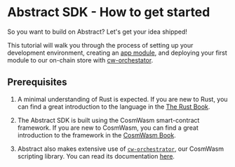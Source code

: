 # Abstract SDK - How to get started

So you want to build on Abstract? Let's get your idea shipped!

This tutorial will walk you through the process of setting up your development environment, creating an [app module](../sdk/module_types.md#apps), and deploying your first module to our on-chain store with [cw-orchestator](https://github.com/AbstractSDK/cw-orchestrator).

## Prerequisites

1. A minimal understanding of Rust is expected. If you are new to Rust, you can find a great introduction to the language in the [The Rust Book](https://doc.rust-lang.org/book/).

2. The Abstract SDK is built using the CosmWasm smart-contract framework. If you are new to CosmWasm, you can find a great introduction to the framework in the [CosmWasm Book](https://book.cosmwasm.com/).

3. Abstract also makes extensive use of [`cw-orchestrator`](https://github.com/AbstractSDK/cw-orchestrator), our CosmWasm scripting library. You can read its documentation [here](https://orchestrator.abstract.money/).
